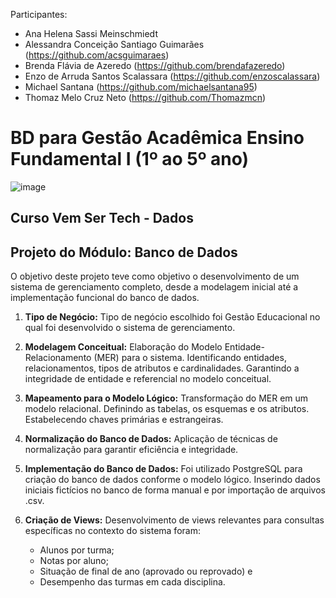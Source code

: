 Participantes:
- Ana Helena Sassi Meinschmiedt
- Alessandra Conceição Santiago Guimarães (https://github.com/acsguimaraes)
- Brenda Flávia de Azeredo (https://github.com/brendafazeredo)
- Enzo de Arruda Santos Scalassara (https://github.com/enzoscalassara)
- Michael Santana (https://github.com/michaelsantana95)
- Thomaz Melo Cruz Neto (https://github.com/Thomazmcn)

# BD para Gestão Acadêmica Ensino Fundamental I (1º ao 5º ano)
![image](https://github.com/michaelsantana95/BDGestaoAcademicaSQL/assets/114180225/549de362-19b5-4479-8b67-7b41c49be9b3)

## Curso Vem Ser Tech - Dados

## Projeto do Módulo: Banco de Dados

O objetivo deste projeto teve como objetivo o desenvolvimento de um sistema de gerenciamento completo, desde a modelagem inicial até a implementação funcional do banco de dados.

1. **Tipo de Negócio:**
Tipo de negócio escolhido foi Gestão Educacional no qual foi desenvolvido o sistema de gerenciamento.

2. **Modelagem Conceitual:**
Elaboração do Modelo Entidade-Relacionamento (MER) para o sistema. Identificando entidades, relacionamentos, tipos de atributos e cardinalidades. Garantindo a integridade de entidade e 
referencial no modelo conceitual.

3. **Mapeamento para o Modelo Lógico:**
Transformação do MER em um modelo relacional. Definindo as tabelas, os esquemas e os atributos. Estabelecendo chaves primárias e estrangeiras.

4. **Normalização do Banco de Dados:**
Aplicação de técnicas de normalização para garantir eficiência e integridade.

5. **Implementação do Banco de Dados:**
Foi utilizado PostgreSQL para criação do banco de dados conforme o modelo lógico. Inserindo dados iniciais fictícios no banco de forma manual e por importação de arquivos .csv.

6. **Criação de Views:**
Desenvolvimento de views relevantes para consultas específicas no contexto do sistema foram:
    - Alunos por turma;
    - Notas por aluno;
    - Situação de final de ano (aprovado ou reprovado) e
    - Desempenho das turmas em cada disciplina.
 
